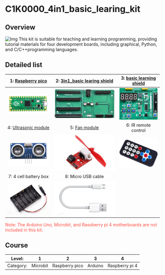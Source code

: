# C1K0000_4in1_basic_learing_kit

## Overview
![Img](../../_static/arduino/A1E0000_basic_learning_shield/img.png)
This kit is suitable for teaching and learning programming, providing tutorial materials for four development boards, including graphical, Python, and C/C++programming languages.  

## Detailed list
| 1: [Raspberry pico](../../raspberry/R1D0001_raspberry_pico/R1D0001_raspberry_pico.md) | 2: [3in1_basic learing shield](../../common_product/C1E0000_3in1_basic_learning_shield/C1E0000_3in1_basic_learning_shield.md)  | 3: [basic learning shield](../../arduino/A1E0000_basic_learing_shield/A1E0000_basic_learing_shield.md) |
| :--: | :--: | :--: |
| ![Img](../../_static/common_product/C1K0000_4in1_basic_learning_kit/5img.png)  | ![Img](../../_static/common_product/C1K0000_4in1_basic_learning_kit/6img.png) | ![Img](../../_static/common_product/C1K0000_4in1_basic_learning_kit/7img.png) |  
| 4: [Ultrasonic module](../../outsourcing/O1M0000_ultrasonic_module/O1M0000_ultrasonic_module.md) | 5: [Fan module](../../outsourcing/O1M0001_fan_module/O1M0001_fan_module.md) | 6: IR remote control |
| ![Img](../../_static/common_product/C1K0000_4in1_basic_learning_kit/4img.png) | ![Img](../../_static/outsourcing/O1M0001_fan_module/1img.png) | ![Img](../../_static/common_product/C1K0000_4in1_basic_learning_kit/1img.png) |
| 7: 4 cell battery box| 8: Micro USB cable |  |
| ![Img](../../_static/common_product/C1K0000_4in1_basic_learning_kit/2img.png) | ![Img](../../_static/common_product/C1K0000_4in1_basic_learning_kit/3img.png) |  |  
<span style="color: rgb(255, 76, 65);">Note: The Arduino Uno, Microbit, and Rasoberry pi 4 motherboards are not included in this kit.</span> 

## Course
| Level: | 1 | 2 | 3 | 4 |
| :--: | :--: | :--: | :--: | :--: |
| Category: | Microbit | Raspberry pico | Arduino | Raspberry pi 4 |


